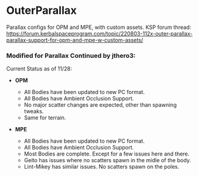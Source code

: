 # OuterParallax
Parallax configs for OPM and MPE, with custom assets.
KSP forum thread:
https://forum.kerbalspaceprogram.com/topic/220803-112x-outer-parallax-parallax-support-for-opm-and-mpe-w-custom-assets/


### Modified for Parallax Continued by jthero3:

Current Status as of 11/28:
 
* **OPM**
    * All Bodies have been updated to new PC format.
    * All Bodies have Ambient Occlusion Support.
    * No major scatter changes are expected, other than spawning tweaks.
    * Same for terrain.

* **MPE**
    * All Bodies have been updated to new PC format.
    * All Bodies have Ambient Occlusion Support.
    * Most Bodies are complete. Except for a few issues here and there.
    * Geito has issues where no scatters spawn in the midle of the body.
    * Lint-Mikey has similar issues. No scatters spawn on the poles.